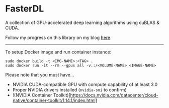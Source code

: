 # FasterDL
A collection of GPU-accelerated deep learning algorithms using cuBLAS & CUDA.

Follow my progress on this library on my blog [here]().

---

To setup Docker image and run container instance:
```docker
sudo docker build -t <IMG-NAME>:<TAG> .
sudo docker run -it --rm --gpus all -v.:/<VOLUME-NAME> <IMAGE-NAME>
```

Please note that you must have...
- NVIDIA CUDA-compatible GPU with compute capability of at least 3.0
- Proper NVIDIA drivers installed (`nvidia-smi` to confirm)
- !(NVIDIA Container Toolkit)[https://docs.nvidia.com/datacenter/cloud-native/container-toolkit/1.14.1/index.html]
